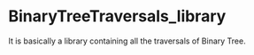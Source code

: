 # BinaryTreeTraversals_library
It is basically a library containing all the traversals of Binary Tree.
